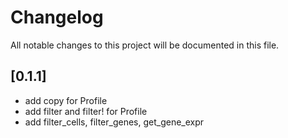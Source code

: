 # Changelog

All notable changes to this project will be documented in this file.

## [0.1.1]

- add copy for Profile
- add filter and filter! for Profile
- add filter_cells, filter_genes, get_gene_expr
